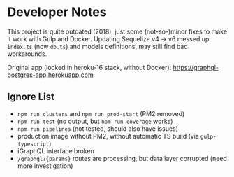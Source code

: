 # Developer Notes

This project is quite outdated (2018), just some (not-so-)minor fixes to make it work with Gulp and Docker. Updating Sequelize v4 -> v6 messed up `index.ts` (now `db.ts`) and models definitions, may still find bad workarounds.

Original app (locked in heroku-16 stack, without Docker): https://graphql-postgres-app.herokuapp.com

## Ignore List

- `npm run clusters` and `npm run prod-start` (PM2 removed)
- `npm run test` (no output, but `npm run coverage` works)
- `npm run pipelines` (not tested, should also have issues)
- production image without PM2, without automatic TS build (via `gulp-typescript`)
- iGraphQL interface broken
- `/graphql?{params}` routes are processing, but data layer corrupted (need more investigation)
